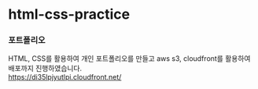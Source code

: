 # html-css-practice

### 포트폴리오
HTML, CSS를 활용하여 개인 포트폴리오를 만들고 aws s3, cloudfront를 활용하여 배포까지 진행하였습니다. </br>
https://di35lpjyutlpi.cloudfront.net/
